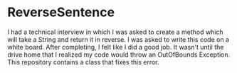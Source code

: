 # ReverseSentence
I had a technical interview in which I was asked to create a method which will take a String and return it in reverse.  I was asked to write this code on a white board. After completing, I felt like I did a good job. It wasn't until the drive home that I realized my code would throw an OutOfBounds Exception. This repository contains a class that fixes this error.
